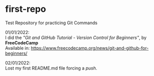 # first-repo
Test Repository for practicing Git Commands

01/01/2022:  
I did the *"Git and GitHub Tutorial - Version Control for Beginners"*, by **FreeCodeCamp**  
Available in: https://www.freecodecamp.org/news/git-and-github-for-beginners/

02/01/2022:  
Lost my first README.md file forcing a *push*.
